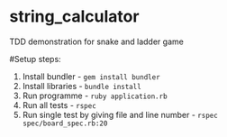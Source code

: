 # string_calculator
TDD demonstration for snake and ladder game 


#Setup steps:

1. Install bundler - `gem install bundler`
2. Install libraries - `bundle install`
3. Run programme - `ruby application.rb`
4. Run all tests - `rspec`
5. Run single test by giving file and line number - `rspec spec/board_spec.rb:20`